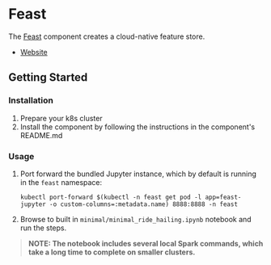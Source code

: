 # Feast

The [Feast](https://feast.dev) component creates a cloud-native feature store.

- [Website](https://github.com/combinator-ml/terraform-k8s-feast)

## Getting Started

### Installation

1. Prepare your k8s cluster
2. Install the component by following the instructions in the component's README.md

### Usage

1. Port forward the bundled Jupyter instance, which by default is running in the `feast` namespace:

    ```
    kubectl port-forward $(kubectl -n feast get pod -l app=feast-jupyter -o custom-columns=:metadata.name) 8888:8888 -n feast
    ```

2. Browse to built in `minimal/minimal_ride_hailing.ipynb` notebook and run the steps.

> **NOTE: The notebook includes several local Spark commands, which take a long time to complete on smaller clusters.**
